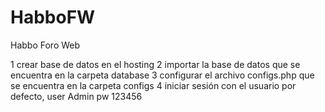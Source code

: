 # HabboFW

Habbo Foro Web

1 crear base de datos en el hosting
2 importar la base de datos que se encuentra en la carpeta database
3 configurar el archivo configs.php que se encuentra en la carpeta configs
4 iniciar sesión con el usuario por defecto, user Admin pw 123456
